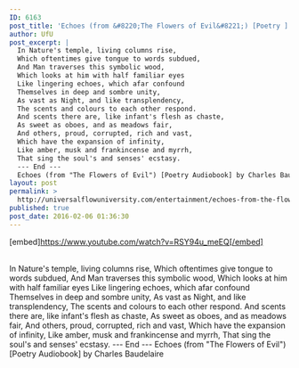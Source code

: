 ```yaml
---
ID: 6163
post_title: 'Echoes (from &#8220;The Flowers of Evil&#8221;) [Poetry ] by Charles Baudelaire'
author: UfU
post_excerpt: |
  In Nature's temple, living columns rise,
  Which oftentimes give tongue to words subdued,
  And Man traverses this symbolic wood,
  Which looks at him with half familiar eyes
  Like lingering echoes, which afar confound
  Themselves in deep and sombre unity,
  As vast as Night, and like transplendency,
  The scents and colours to each other respond.
  And scents there are, like infant's flesh as chaste,
  As sweet as oboes, and as meadows fair,
  And others, proud, corrupted, rich and vast,
  Which have the expansion of infinity,
  Like amber, musk and frankincense and myrrh,
  That sing the soul's and senses' ecstasy.
  --- End ---
  Echoes (from "The Flowers of Evil") [Poetry Audiobook] by Charles Baudelaire
layout: post
permalink: >
  http://universalflowuniversity.com/entertainment/echoes-from-the-flowers-of-evil-poetry-by-charles-baudelaire/
published: true
post_date: 2016-02-06 01:36:30
---
```

[embed]https://www.youtube.com/watch?v=RSY94u_meEQ[/embed]</br></br>
<p>In Nature's temple, living columns rise, 
Which oftentimes give tongue to words subdued, 
And Man traverses this symbolic wood, 
Which looks at him with half familiar eyes 
Like lingering echoes, which afar confound 
Themselves in deep and sombre unity, 
As vast as Night, and like transplendency, 
The scents and colours to each other respond. 
And scents there are, like infant's flesh as chaste, 
As sweet as oboes, and as meadows fair, 
And others, proud, corrupted, rich and vast, 
Which have the expansion of infinity, 
Like amber, musk and frankincense and myrrh, 
That sing the soul's and senses' ecstasy.
--- End ---
Echoes (from "The Flowers of Evil") [Poetry Audiobook] by Charles Baudelaire</p>
